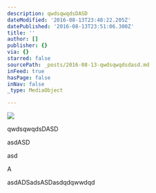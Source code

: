 ```yaml
---
description: qwdsqwqdsDASD
dateModified: '2016-08-13T23:48:22.205Z'
datePublished: '2016-08-13T23:51:06.300Z'
title: ''
author: []
publisher: {}
via: {}
starred: false
sourcePath: _posts/2016-08-13-qwdsqwqdsdasd.md
inFeed: true
hasPage: false
inNav: false
_type: MediaObject

---
```

![](https://the-grid-user-content.s3-us-west-2.amazonaws.com/f42a0c49-cab7-4c3f-a576-1a08ba213cb5.jpg)

qwdsqwqdsDASD

asdASD

asd

A

asdADSadsASDasdqdqwwdqd